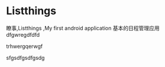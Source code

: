 # Listthings
瞭事,Listthings ,My first android application
基本的日程管理应用
dfgwregdfdfd



trhwergqerwgf














sfgsdfgsdfgsdg



